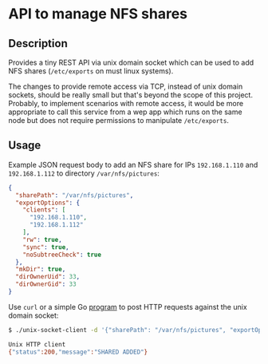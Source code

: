 # API to manage NFS shares

## Description

Provides a tiny REST API via unix domain socket which can be used to add NFS shares (`/etc/exports` on must linux systems).

The changes to provide remote access via TCP, instead of unix domain sockets, should be really small but that's beyond the scope of this project. Probably, to implement scenarios with remote access, it would be more appropriate to call this service from a wep app which runs on the same node but does not require permissions to manipulate `/etc/exports`.


## Usage

Example JSON request body to add an NFS share for IPs `192.168.1.110` and `192.168.1.112` to directory `/var/nfs/pictures`:
```json
{
  "sharePath": "/var/nfs/pictures",
  "exportOptions": {
    "clients": [
      "192.168.1.110",
      "192.168.1.112"
    ],
    "rw": true,
    "sync": true,
    "noSubtreeCheck": true
  },
  "mkDir": true,
  "dirOwnerUid": 33,
  "dirOwnerGid": 33
}
```

Use `curl` or a simple Go [program](https://gist.github.com/teknoraver/5ffacb8757330715bcbcc90e6d46ac74) to post HTTP requests against the unix domain socket:
```bash
$ ./unix-socket-client -d '{"sharePath": "/var/nfs/pictures", "exportOptions": {"clients": ["192.168.1.110", "192.168.1.112"], "rw": true, "sync": true, "noSubtreeCheck": true}, "mkDir":true, "dirOwnerUid":33, "dirOwnerGid":33}' /path/to/socket /shares

Unix HTTP client
{"status":200,"message":"SHARED ADDED"}
```
